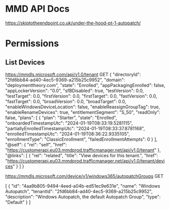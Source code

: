 # MMD API Docs

https://skiptotheendpoint.co.uk/under-the-hood-pt-1-autopatch/

# Permissions

## List Devices


https://mmdls.microsoft.com/api/v1.0/tenant
GET
{
  "directoryId": "2fd6bb84-ad40-4ec5-9369-a215b25c9952",
  "domain": "deploymenttheory.com",
  "state": "Enrolled",
  "appPackagingEnrolled": false,
  "appLockerVersion": "0.0",
  "sfBDisabled": true,
  "testVersion": 0.0,
  "testTarget": 0.0,
  "firstVersion": 0.0,
  "firstTarget": 0.0,
  "fastVersion": 0.0,
  "fastTarget": 0.0,
  "broadVersion": 0.0,
  "broadTarget": 0.0,
  "enableWindowsDeviceLocation": false,
  "enableReassignGroupTag": true,
  "enableRenameDevices": true,
  "entitlementSegment": "S_50",
  "readOnly": false,
  "plans": [
    {
      "plan": "Starter",
      "state": "Enrolled",
      "onboardedTimestampUtc": "2024-01-19T08:33:19.5281115",
      "partiallyEnrolledTimestampUtc": "2024-01-19T08:33:37.8781168",
      "enrolledTimestampUtc": "2024-01-19T08:36:22.9335105",
      "enrollmentType": "ClassicEnrollment",
      "failedEnrollmentAttempts": 0
    }
  ],
  "@self": {
    "rel": "self",
    "href": "https://customerapi.eu03.mmdprod.trafficmanager.net/api/v1.0/tenant"
  },
  "@links": [
    {
      "rel": "related",
      "title": "View devices for this tenant.",
      "href": "https://customerapi.eu03.mmdprod.trafficmanager.net/api/v1.0/tenant/devices"
    }
  ]
}


https://mmdls.microsoft.com/device/v1/windows365/autopatchGroups
GET

[
  {
    "id": "4aa9b805-9494-4eed-a04b-ed51ec9e631e",
    "name": "Windows Autopatch",
    "tenantId": "2fd6bb84-ad40-4ec5-9369-a215b25c9952",
    "description": "Windows Autopatch, the default Autopatch Group",
    "type": "Default"
  }
]

